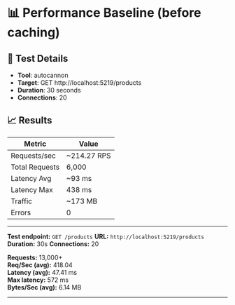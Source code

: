 ﻿# 📊 Performance Baseline (before caching)

## 🔧 Test Details
- **Tool**: autocannon
- **Target**: GET http://localhost:5219/products
- **Duration**: 30 seconds
- **Connections**: 20

## 📈 Results

| Metric        | Value         |
|---------------|---------------|
| Requests/sec  | ~214.27 RPS   |
| Total Requests | 6,000         |
| Latency Avg   | ~93 ms        |
| Latency Max   | 438 ms        |
| Traffic       | ~173 MB       |
| Errors        | 0             |

---

**Test endpoint:** `GET /products`
**URL:** `http://localhost:5219/products`
**Duration:** 30s
**Connections:** 20

**Requests:** 13,000+  
**Req/Sec (avg):** 418.04  
**Latency (avg):** 47.41 ms  
**Max latency:** 572 ms  
**Bytes/Sec (avg):** 6.14 MB  

---